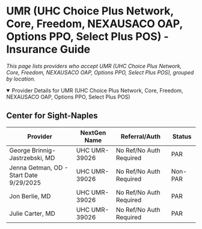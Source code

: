 # UMR (UHC Choice Plus Network, Core, Freedom, NEXAUSACO OAP, Options PPO, Select Plus POS) - Insurance Guide

*This page lists providers who accept UMR (UHC Choice Plus Network, Core, Freedom, NEXAUSACO OAP, Options PPO, Select Plus POS), grouped by location.*

<details open><summary>Provider Details for UMR (UHC Choice Plus Network, Core, Freedom, NEXAUSACO OAP, Options PPO, Select Plus POS)</summary>

## Center for Sight-Naples

| Provider | NextGen Name | Referral/Auth | Status |
|----------|-------------|--------------|--------|
| George Brinnig-Jastrzebski, MD | UHC UMR-39026 | No Ref/No Auth Required | PAR |
| Jenna Getman, OD - Start Date 9/29/2025 | UHC UMR-39026 | No Ref/No Auth Required | Non-PAR |
| Jon Berlie, MD | UHC UMR-39026 | No Ref/No Auth Required | PAR |
| Julie Carter, MD | UHC UMR-39026 | No Ref/No Auth Required | PAR |

</details>

